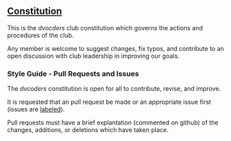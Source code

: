 ## [Constitution](Consitution.md)

This is the *dvocders* club constitution which governs the actions and procedures of the club. 

Any member is welcome to suggest changes, fix typos, and contribute to an open discussion with club leadership in improving our goals.

### Style Guide - Pull Requests and Issues

The *dvcoders* constitution is open for all to contribute, revise, and improve. 

It is requested that an pull request be made or an appropriate issue first (issues are [labeled](https://github.com/dvcoders/constitution/labels)).

Pull requests must have a brief explantation (commented on github) of the changes, additions, or deletions which have taken place.
